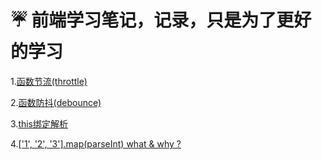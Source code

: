 # ☔️ 前端学习笔记，记录，只是为了更好的学习

1.[函数节流(throttle)](https://github.com/fuhangyl/JavaScriptNote/issues/1)

2.[函数防抖(debounce)](https://github.com/fuhangyl/JavaScriptNote/issues/2)

3.[this绑定解析](https://github.com/fuhangyl/JavaScriptNote/issues/3)

4.[['1', '2', '3'].map(parseInt) what & why ?](https://github.com/fuhangyl/JavaScriptNote/issues/3)
